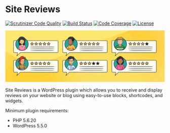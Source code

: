 # Site Reviews

[![Scrutinizer Code Quality](https://scrutinizer-ci.com/g/pryley/site-reviews/badges/quality-score.png?b=develop)](https://scrutinizer-ci.com/g/pryley/site-reviews/?branch=develop) [![Build Status](https://scrutinizer-ci.com/g/pryley/site-reviews/badges/build.png?b=develop)](https://scrutinizer-ci.com/g/pryley/site-reviews/build-status/develop) [![Code Coverage](https://scrutinizer-ci.com/g/pryley/site-reviews/badges/coverage.png?b=develop)](https://scrutinizer-ci.com/g/pryley/site-reviews/?branch=develop) [![License](https://img.shields.io/badge/license-GPLv3-brightgreen.svg)](https://github.com/pryley/site-reviews/blob/develop/LICENSE)

![Site Reviews banner](+/screenshots/banner-1544x500.png)

Site Reviews is a WordPress plugin which allows you to receive and display reviews on your website or blog using easy-to-use blocks, shortcodes, and widgets.

Minimum plugin requirements:

* PHP 5.6.20
* WordPress 5.5.0
